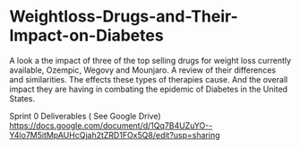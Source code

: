 # Weightloss-Drugs-and-Their-Impact-on-Diabetes
A look a the impact of three of the top selling drugs for weight loss currently available, Ozempic, Wegovy and Mounjaro. A review of their differences and similarities. The effects these types of therapies cause. And the overall impact they are having in combating the epidemic of Diabetes in the United States.

Sprint 0 Deliverables ( See Google Drive)
https://docs.google.com/document/d/1Qq7B4UZuYO--Y4lo7M5itMpAUHcQjah2tZRD1FOx5Q8/edit?usp=sharing

